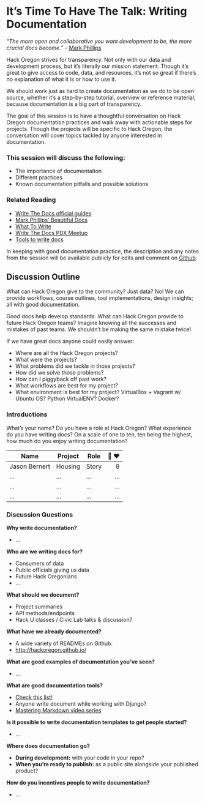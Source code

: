 # It’s Time To Have The Talk: Writing Documentation

*“The more open and collaborative you want development to be, the more crucial docs become.”* – [Mark Phillips](https://github.com/PharkMillups/beautiful-docs)

Hack Oregon strives for transparency. Not only with our data and development process, but it’s literally our mission statement. Though it’s great to give access to code, data, and resources, it’s not so great if there’s no explanation of what it is or how to use it.

We should work just as hard to create documentation as we do to be open source, whether it’s a step-by-step tutorial, overview or reference material, because documentation is a big part of transparency.

The goal of this session is to have a thoughtful conversation on Hack Oregon documentation practices and walk away with actionable steps for projects. Though the projects will be specific to Hack Oregon, the conversation will cover topics tackled by anyone interested in documentation.

### This session will discuss the following:
* The importance of documentation
* Different practices
* Known documentation pitfalls and possible solutions

### Related Reading
* [Write The Docs official guides](http://www.writethedocs.org/guide/)
* [Mark Phillips’ Beautiful Docs](https://github.com/PharkMillups/beautiful-docs)
* [What To Write](https://jacobian.org/writing/great-documentation/)
* [Write The Docs PDX Meetup](https://www.meetup.com/Write-The-Docs-PDX/)
* [Tools to write docs](https://github.com/PharkMillups/beautiful-docs#generating-docs)

In keeping with good documentation practice, the description and any notes from the session will be available publicly for edits and comment on [Github](https://github.com/JasonBernert/hack-oregon-documentation-notes).


## Discussion Outline

What can Hack Oregon give to the community? Just data? No! We can provide workflows, course outlines, tool implementations, design insights; all with good documentation.

Good docs help develop standards. What can Hack Oregon provide to future Hack Oregon teams? Imagine knowing all the successes and mistakes of past teams. We shouldn’t be making the same mistake twice!

If we have great docs anyone could easily answer:
* Where are all the Hack Oregon projects?
* What were the projects?
* What problems did we tackle in those projects?
* How did we solve those problems?
* How can I piggyback off past work?
* What workflows are best for my project?
* What environment is best for my project? VirtualBox + Vagrant w/ Ubuntu OS? Python VirtualENV? Docker?

### Introductions

What’s your name? Do you have a role at Hack Oregon? What experience do you have writing docs? On a scale of one to ten, ten being the highest, how much do you enjoy writing documentation?

| Name             | Project    | Role         |   📄 ❤️   |
| -----------------|------------| -------------|---------:|
| Jason Bernert    | Housing    | Story        |        8 |
| ...              | ...        | ...          | ...      |
| ...              | ...        | ...          | ...      |
| ...              | ...        | ...          | ...      |

### Discussion Questions

**Why write documentation?**
* ...

**Who are we writing docs for?**
* Consumers of data
* Public officials giving us data
* Future Hack Oregonians
* ...

**What should we document?**
* Project summaries
* API methods/endpoints
* Hack U classes / Civic Lab talks & discussion?

**What have we already documented?**
* A wide variety of READMEs on Github.
* http://hackoregon.github.io/

**What are good examples of documentation you’ve seen?**
* ...

**What are good documentation tools?**
* [Check this list!](https://github.com/PharkMillups/beautiful-docs#generating-docs)
* Anyone write document while working with Django?
* [Mastering Markdown video series](https://masteringmarkdown.com/)

**Is it possible to write documentation templates to get people started?**
* ...

**Where does documentation go?**
* **During development:** with your code in your repo?
* **When you’re ready to publish:** as a public site alongside your published product?

**How do you incentives people to write documentation?**
* ...
